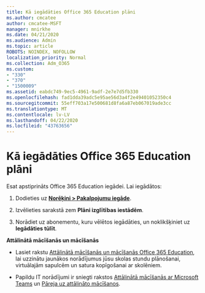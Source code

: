 ```yaml
---
title: Kā iegādāties Office 365 Education plāni
ms.author: cmcatee
author: cmcatee-MSFT
manager: mnirkhe
ms.date: 04/21/2020
ms.audience: Admin
ms.topic: article
ROBOTS: NOINDEX, NOFOLLOW
localization_priority: Normal
ms.collection: Adm_O365
ms.custom:
- "330"
- "370"
- "1500009"
ms.assetid: eabdc749-9ec5-4961-9adf-2e7e7d5fb330
ms.openlocfilehash: fad1dda39adc5e95ae56d3a4f2e49401052350c4
ms.sourcegitcommit: 55eff703a17e500681d8fa6a87eb067019ade3cc
ms.translationtype: MT
ms.contentlocale: lv-LV
ms.lasthandoff: 04/22/2020
ms.locfileid: "43763656"
---
```

# <a name="how-to-purchase-office-365-education-plans"></a>Kā iegādāties Office 365 Education plāni

Esat apstiprināts Office 365 Education iegādei.  Lai iegādātos:

1. Dodieties uz **[Norēķini > Pakalpojumu iegāde](https://portal.office.com/AdminPortal/Home#/catalog)**.

2. Izvēlieties sarakstā zem **Plāni izglītības iestādēm**.

3. Norādiet uz abonementu, kuru vēlētos iegādāties, un noklikšķiniet uz **Iegādāties tūlīt**.

**Attālinātā mācīšanās un mācīšanās**

- Lasiet rakstu [Attālinātā mācīšanās un mācīšanās Office 365 Education](https://support.office.com/article/remote-teaching-and-learning-in-office-365-education-f651ccae-7b65-478b-8366-51bb884025c4), lai uzzinātu jaunākos norādījumus jūsu skolas stundu plānošanai, virtuālajām sapulcēm un satura kopīgošanai ar skolēniem.

- Papildu IT norādījumi ir sniegti rakstos [Attālinātā mācīšanās ar Microsoft Teams](https://docs.microsoft.com/MicrosoftTeams/remote-learning-edu) un [Pāreja uz attālināto mācīšanos](https://www.microsoft.com/education/remote-learning).
